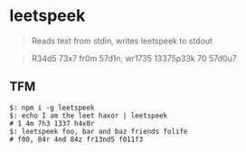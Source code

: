 # leetspeek

> Reads text from stdin, writes leetspeek to stdout

> R34d5 73x7 fr0m 57d1n, wr1735 13375p33k 70 57d0u7

## TFM

    $: npm i -g leetspeek
    $: echo I am the leet haxor | leetspeek
    # 1 4m 7h3 1337 h4x0r
    $: leetspeek foo, bar and baz friends folife
    # f00, 84r 4nd 84z fr13nd5 f011f3

